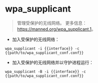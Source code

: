 # wpa_supplicant

> 管理受保护的无线网络。
> 更多信息：<https://manned.org/wpa_supplicant.1>。

- 加入受保护的无线网络：

`wpa_supplicant -i {{interface}} -c {{path/to/wpa_supplicant_conf.conf}}`

- 加入受保护的无线网络并以守护进程运行：

`wpa_supplicant -B -i {{interface}} -c {{path/to/wpa_supplicant_conf.conf}}`